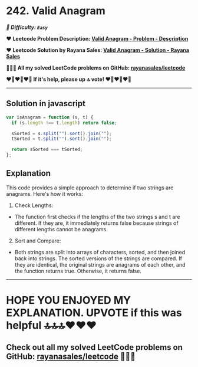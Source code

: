 # 242. Valid Anagram

**_🌱 Difficulty: `Easy`_**

**❤️ Leetcode Problem Description: [Valid Anagram - Problem - Description](https://leetcode.com/problems/valid-anagram/description/)**

**❤️ Leetcode Solution by Rayana Sales: [Valid Anagram - Solution - Rayana Sales](https://leetcode.com/problems/valid-anagram/solutions/5691281/simple-beginner-friendly-javascript-solution-explanation/)**

**💁🏻‍♀️ All my solved LeetCode problems on GitHub: [rayanasales/leetcode](https://github.com/rayanasales/leetcode)**

**❤️‍🔥❤️‍🔥❤️‍🔥 If it's help, please up 🔝 vote! ❤️‍🔥❤️‍🔥❤️‍🔥**

---

## Solution in javascript

```js
var isAnagram = function (s, t) {
  if (s.length !== t.length) return false;

  sSorted = s.split("").sort().join("");
  tSorted = t.split("").sort().join("");

  return sSorted === tSorted;
};
```

## Explanation

This code provides a simple approach to determine if two strings are anagrams. Here's how it works:

1. Check Lengths:

- The function first checks if the lengths of the two strings s and t are different. If they are, it immediately returns false because strings of different lengths cannot be anagrams.

2. Sort and Compare:

- Both strings are split into arrays of characters, sorted, and then joined back into strings.
  The sorted versions of the strings are compared. If they are identical, the original strings are anagrams of each other, and the function returns true. Otherwise, it returns false.

---

# **HOPE YOU ENJOYED MY EXPLANATION. UPVOTE if this was helpful 🔝🔝🔝❤️❤️❤️**

## **Check out all my solved LeetCode problems on GitHub: [rayanasales/leetcode](https://github.com/rayanasales/leetcode) 🤙😚🤘**
